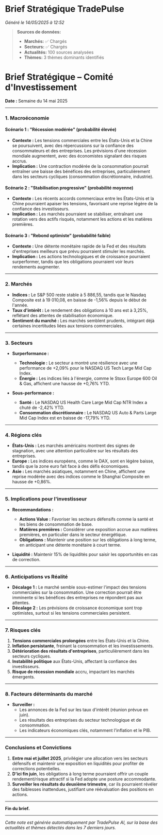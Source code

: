 # Brief Stratégique TradePulse

*Généré le 14/05/2025 à 12:52*

> **Sources de données:**
> - **Marchés:** ✅ Chargés
> - **Secteurs:** ✅ Chargés
> - **Actualités:** 100 sources analysées
> - **Thèmes:** 3 thèmes dominants identifiés

# Brief Stratégique – Comité d'Investissement

**Date :** Semaine du 14 mai 2025

---

### 1. Macroéconomie

#### Scénario 1 : "Récession modérée" (probabilité élevée)
- **Contexte :** Les tensions commerciales entre les États-Unis et la Chine se poursuivent, avec des répercussions sur la confiance des consommateurs et des entreprises. Les prévisions d'une récession mondiale augmentent, avec des économistes signalant des risques accrus.
- **Implication :** Une contraction modérée de la consommation pourrait entraîner une baisse des bénéfices des entreprises, particulièrement dans les secteurs cycliques (consommation discrétionnaire, industrie).
  
#### Scénario 2 : "Stabilisation progressive" (probabilité moyenne)
- **Contexte :** Les récents accords commerciaux entre les États-Unis et la Chine pourraient apaiser les tensions, favorisant une reprise légère de la confiance des investisseurs.
- **Implication :** Les marchés pourraient se stabiliser, entraînant une rotation vers des actifs risqués, notamment les actions et les matières premières.

#### Scénario 3 : "Rebond optimiste" (probabilité faible)
- **Contexte :** Une détente monétaire rapide de la Fed et des résultats d'entreprises meilleurs que prévu pourraient stimuler les marchés.
- **Implication :** Les actions technologiques et de croissance pourraient surperformer, tandis que les obligations pourraient voir leurs rendements augmenter.

---

### 2. Marchés

- **Indices :** Le S&P 500 reste stable à 5 886,55, tandis que le Nasdaq Composite est à 19 010,08, en baisse de -1,56% depuis le début de l'année.
- **Taux d'intérêt :** Le rendement des obligations à 10 ans est à 3,25%, reflétant des attentes de stabilisation économique.
- **Sentiment du marché :** Les marchés semblent prudents, intégrant déjà certaines incertitudes liées aux tensions commerciales.

---

### 3. Secteurs

- **Surperformance :** 
  - **Technologie :** Le secteur a montré une résilience avec une performance de +2,09% pour le NASDAQ US Tech Large Mid Cap Index.
  - **Énergie :** Les indices liés à l'énergie, comme le Stoxx Europe 600 Oil & Gas, affichent une hausse de +0,76% YTD.
  
- **Sous-performance :** 
  - **Santé :** Le NASDAQ US Health Care Large Mid Cap NTR Index a chuté de -2,42% YTD.
  - **Consommation discrétionnaire :** Le NASDAQ US Auto & Parts Large Mid Cap Index est en baisse de -17,79% YTD.

---

### 4. Régions clés

- **États-Unis :** Les marchés américains montrent des signes de stagnation, avec une attention particulière sur les résultats des entreprises.
- **Europe :** Les indices européens, comme le DAX, sont en légère baisse, tandis que la zone euro fait face à des défis économiques.
- **Asie :** Les marchés asiatiques, notamment en Chine, affichent une reprise modérée avec des indices comme le Shanghai Composite en hausse de +0,86%.

---

### 5. Implications pour l'investisseur

- **Recommandations :**
  - **Actions Value :** Favoriser les secteurs défensifs comme la santé et les biens de consommation de base.
  - **Matières premières :** Considérer une exposition accrue aux matières premières, en particulier dans le secteur énergétique.
  - **Obligations :** Maintenir une position sur les obligations à long terme, en anticipant une détente monétaire à court terme.
  
- **Liquidité :** Maintenir 15% de liquidités pour saisir les opportunités en cas de correction.

---

### 6. Anticipations vs Réalité

- **Décalage 1 :** Le marché semble sous-estimer l'impact des tensions commerciales sur la consommation. Une correction pourrait être imminente si les bénéfices des entreprises ne répondent pas aux attentes.
- **Décalage 2 :** Les prévisions de croissance économique sont trop optimistes, surtout si les tensions commerciales persistent.

---

### 7. Risques clés

1. **Tensions commerciales prolongées** entre les États-Unis et la Chine.
2. **Inflation persistante**, freinant la consommation et les investissements.
3. **Détérioration des résultats d'entreprises**, particulièrement dans les secteurs cycliques.
4. **Instabilité politique** aux États-Unis, affectant la confiance des investisseurs.
5. **Risque de récession mondiale** accru, impactant les marchés émergents.

---

### 8. Facteurs déterminants du marché

- **Surveiller :**
  - Les annonces de la Fed sur les taux d'intérêt (réunion prévue en juin).
  - Les résultats des entreprises du secteur technologique et de consommation.
  - Les indicateurs économiques clés, notamment l'inflation et le PIB.

---

### Conclusions et Convictions

1. **Entre mai et juillet 2025**, privilégier une allocation vers les secteurs défensifs et maintenir une exposition en liquidités pour profiter de corrections potentielles.
2. **D'ici fin juin**, les obligations à long terme pourraient offrir un couple rendement/risque attractif si la Fed adopte une posture accommodante.
3. **Surveiller les résultats du deuxième trimestre**, car ils pourraient révéler des faiblesses inattendues, justifiant une réévaluation des positions en actions.

---

**Fin du brief.**

---

*Cette note est générée automatiquement par TradePulse AI, sur la base des actualités et thèmes détectés dans les 7 derniers jours.*
